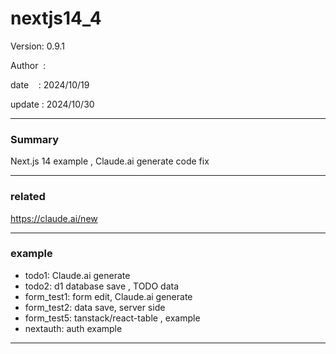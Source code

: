 ﻿# nextjs14_4

 Version: 0.9.1

 Author  :

 date    : 2024/10/19

 update  : 2024/10/30  

***
### Summary

Next.js 14 example , Claude.ai generate code fix

****
### related

https://claude.ai/new

***
### example

* todo1: Claude.ai generate
* todo2: d1 database save , TODO data
* form_test1: form edit, Claude.ai generate
* form_test2: data save, server side
* form_test5: tanstack/react-table , example
* nextauth: auth example

***
